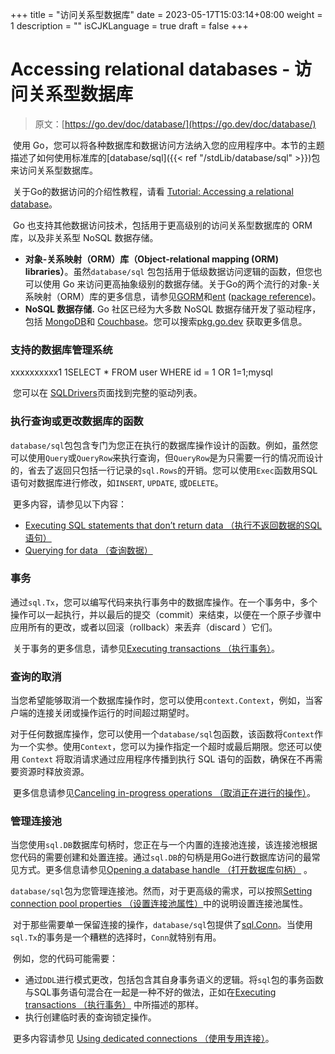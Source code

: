 +++
title = "访问关系型数据库"
date = 2023-05-17T15:03:14+08:00
weight = 1
description = ""
isCJKLanguage = true
draft = false
+++
# Accessing relational databases - 访问关系型数据库

> 原文：[https://go.dev/doc/database/](https://go.dev/doc/database/)

​	使用 Go，您可以将各种数据库和数据访问方法纳入您的应用程序中。本节的主题描述了如何使用标准库的[database/sql]({{< ref "/stdLib/database/sql" >}})包来访问关系型数据库。

​	关于Go的数据访问的介绍性教程，请看 [Tutorial: Accessing a relational database](../../../GettingStarted/TutorialAccessingARelationalDatabase)。

​	Go 也支持其他数据访问技术，包括用于更高级别的访问关系型数据库的 ORM 库，以及非关系型 NoSQL 数据存储。

- **对象-关系映射（ORM）库（Object-relational mapping (ORM) libraries）**。虽然`database/sql` 包包括用于低级数据访问逻辑的函数，但您也可以使用 Go 来访问更高抽象级别的数据存储。关于Go的两个流行的对象-关系映射（ORM）库的更多信息，请参见[GORM](https://gorm.io/index.html)和[ent](https://entgo.io/) ([package reference](https://pkg.go.dev/entgo.io/ent))。
- **NoSQL 数据存储.** Go 社区已经为大多数 NoSQL 数据存储开发了驱动程序，包括 [MongoDB](https://docs.mongodb.com/drivers/go/)和 [Couchbase](https://docs.couchbase.com/go-sdk/current/hello-world/overview.html)。您可以搜索[pkg.go.dev](https://pkg.go.dev/) 获取更多信息。

### 支持的数据库管理系统

xxxxxxxxxx1 1SELECT * FROM user WHERE id = 1 OR 1=1;mysql

​	您可以在 [SQLDrivers](https://github.com/golang/go/wiki/SQLDrivers)页面找到完整的驱动列表。

### 执行查询或更改数据库的函数

​	`database/sql`包包含专门为您正在执行的数据库操作设计的函数。例如，虽然您可以使用`Query`或`QueryRow`来执行查询，但`QueryRow`是为只需要一行的情况而设计的，省去了返回只包括一行记录的`sql.Rows`的开销。您可以使用`Exec`函数用SQL语句对数据库进行修改，如`INSERT`, `UPDATE`, 或`DELETE`。

​	更多内容，请参见以下内容：

- [Executing SQL statements that don’t return data （执行不返回数据的SQL语句）](../ExecutingSQLStatementsThatDoNotReturnData)
- [Querying for data （查询数据）](../QueryingForData)

### 事务

​	通过`sql.Tx`，您可以编写代码来执行事务中的数据库操作。在一个事务中，多个操作可以一起执行，并以最后的提交（commit）来结束，以便在一个原子步骤中应用所有的更改，或者以回滚（rollback）来丢弃（discard ）它们。

​	关于事务的更多信息，请参见[Executing transactions （执行事务）](../ExecutingTransactions)。

### 查询的取消

​	当您希望能够取消一个数据库操作时，您可以使用`context.Context`，例如，当客户端的连接关闭或操作运行的时间超过期望时。

​	对于任何数据库操作，您可以使用一个`database/sql`包函数，该函数将`Context`作为一个实参。使用`Context`，您可以为操作指定一个超时或最后期限。您还可以使用 `Context` 将取消请求通过应用程序传播到执行 SQL 语句的函数，确保在不再需要资源时释放资源。

​	更多信息请参见[Canceling in-progress operations （取消正在进行的操作）](../CancelingIn-progressDatabaseOperations)。

### 管理连接池

​	当您使用`sql.DB`数据库句柄时，您正在与一个内置的连接池连接，该连接池根据您代码的需要创建和处置连接。通过`sql.DB`的句柄是用Go进行数据库访问的最常见方式。更多信息请参见[Opening a database handle （打开数据库句柄）](../OpeningADatabaseHandle) 。

​	`database/sql`包为您管理连接池。然而，对于更高级的需求，可以按照[Setting connection pool properties （设置连接池属性）](../ManagingConnections#设置连接池属性)中的说明设置连接池属性。

​	对于那些需要单一保留连接的操作，`database/sql`包提供了[sql.Conn](https://pkg.go.dev/database/sql#Conn)。当使用`sql.Tx`的事务是一个糟糕的选择时，`Conn`就特别有用。

​	例如，您的代码可能需要：

- 通过`DDL`进行模式更改，包括包含其自身事务语义的逻辑。将`sql`包的事务函数与SQL事务语句混合在一起是一种不好的做法，正如在[Executing transactions （执行事务）](../ExecutingTransactions) 中所描述的那样。
- 执行创建临时表的查询锁定操作。



​	更多内容请参见 [Using dedicated connections （使用专用连接）](../ManagingConnections#使用专用连接)。


